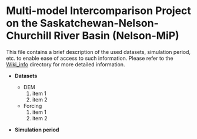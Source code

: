 # Multi-model Intercomparison Project on the Saskatchewan-Nelson-Churchill River Basin (Nelson-MiP) 

This file contains a brief description of the used datasets, simulation period, etc. to enable ease of access to such information. Please refer to the [Wiki_info](https://github.com/MIsmlAhmed/Nelson-MiP/Wiki_info) directory for more detailed information. <br>

* **Datasets** <br>
    * DEM <br>
        1. item 1
        2. item 2
    * Forcing <br>
        1. item 1
        2. item 2
        
        
* **Simulation period** <br>
